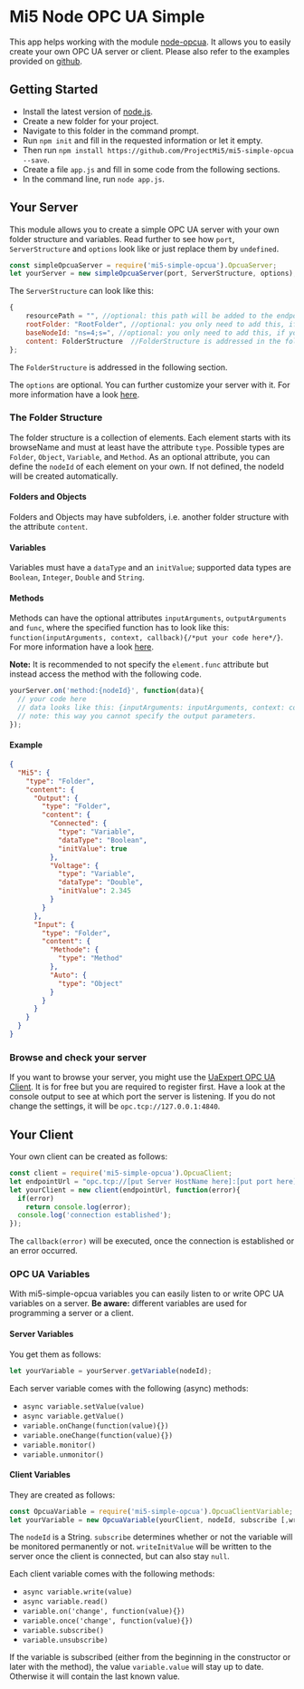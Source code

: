 # Mi5 Node OPC UA Simple

This app helps working with the module [node-opcua](http://node-opcua.github.io/). It allows you to easily create your
own OPC UA server or client. Please also refer to the examples provided on [github](https://github.com/ProjectMi5/mi5-simple-opcua-example).

## Getting Started

* Install the latest version of [node.js](https://nodejs.org/en/).
* Create a new folder for your project.
* Navigate to this folder in the command prompt.
* Run `npm init` and fill in the requested information or let it empty.
* Then run `npm install https://github.com/ProjectMi5/mi5-simple-opcua --save`.
* Create a file `app.js` and fill in some code from the following sections.
* In the command line, run `node app.js`.

## Your Server

This module allows you to create a simple OPC UA server with your own folder structure and variables.
Read further to see how `port`, `ServerStructure` and `options` look like or just replace them by `undefined`.


```javascript
const simpleOpcuaServer = require('mi5-simple-opcua').OpcuaServer;
let yourServer = new simpleOpcuaServer(port, ServerStructure, options);
```

The `ServerStructure` can look like this:

```javascript
{
    resourcePath = "", //optional: this path will be added to the endpoint resource name
	rootFolder: "RootFolder", //optional: you only need to add this, if you specify anything else than "RootFolder"
	baseNodeId: "ns=4;s=", //optional: you only need to add this, if you specify anything else than "ns=4;s="
	content: FolderStructure  //FolderStructure is addressed in the following section
};
```

The `FolderStructure` is addressed in the following section.

The `options` are optional. You can further customize your server with it.
For more information have a look [here](http://node-opcua.github.io/api_doc/classes/OPCUAServer.html).


### The Folder Structure

The folder structure is a collection of elements. Each element starts with its browseName and must at least have the
attribute `type`. Possible types are `Folder`, `Object`, `Variable`, and `Method`.
As an optional attribute, you can define the `nodeId` of each element on your own. If not defined, the nodeId will be 
created automatically.


#### Folders and Objects

Folders and Objects may have subfolders, i.e. another folder structure with the attribute `content`.

#### Variables

Variables must have a `dataType` and an `initValue`; supported data types are `Boolean`, `Integer`, `Double` and `String`.

#### Methods

Methods can have the optional attributes `inputArguments`, `outputArguments` and `func`, where the specified function
has to look like this: `function(inputArguments, context, callback){/*put your code here*/}`. For more information
have a look [here](https://github.com/node-opcua/node-opcua/blob/master/documentation/server_with_method.js).

**Note:** It is recommended to not specify the `element.func` attribute but instead access the method with the following
code.

```javascript 1.8
yourServer.on('method:{nodeId}', function(data){
  // your code here
  // data looks like this: {inputArguments: inputArguments, context: context}
  // note: this way you cannot specify the output parameters.
});
```

#### Example

```json
{
  "Mi5": {
    "type": "Folder",
    "content": {
      "Output": {
        "type": "Folder",
        "content": {
          "Connected": {
            "type": "Variable",
            "dataType": "Boolean",
            "initValue": true
          },
          "Voltage": {
            "type": "Variable",
            "dataType": "Double",
            "initValue": 2.345
          }
        }
      },
      "Input": {
        "type": "Folder",
        "content": {
          "Methode": {
            "type": "Method"
          },
          "Auto": {
            "type": "Object"
          }
        }
      }
    }
  }
}
```

### Browse and check your server

If you want to browse your server, you might use the [UaExpert OPC UA Client](https://www.unified-automation.com/downloads/opc-ua-clients.html). It is for free but you are required to register first. Have a look at the console output to see at which port the server is listening. If you do not change the settings, it will be `opc.tcp://127.0.0.1:4840`.

## Your Client

Your own client can be created as follows:

```javascript
const client = require('mi5-simple-opcua').OpcuaClient;
let endpointUrl = "opc.tcp://[put Server HostName here]:[put port here]"
let yourClient = new client(endpointUrl, function(error){
  if(error)
    return console.log(error);
  console.log('connection established');
});
```

The `callback(error)` will be executed, once the connection is established or an error occurred.

### OPC UA Variables

With mi5-simple-opcua variables you can easily listen to or write OPC UA variables on a server.
**Be aware:** different variables are used for programming a server or a client.

#### Server Variables

You get them as follows:

```javascript
let yourVariable = yourServer.getVariable(nodeId);
```

Each server variable comes with the following (async) methods:

* `async variable.setValue(value)`
* `async variable.getValue()`
* `variable.onChange(function(value){})`
* `variable.oneChange(function(value){})`
* `variable.monitor()`
* `variable.unmonitor()`

#### Client Variables

They are created as follows:

```javascript
const OpcuaVariable = require('mi5-simple-opcua').OpcuaClientVariable;
let yourVariable = new OpcuaVariable(yourClient, nodeId, subscribe [,writeInitValue]);
```

The `nodeId` is a String. `subscribe` determines whether or not the variable will be monitored permanently or not. `writeInitValue` will be written to the server once the client is connected, but can also stay `null`.

Each client variable comes with the following methods:

* `async variable.write(value)`
* `async variable.read()`
* `variable.on('change', function(value){})`
* `variable.once('change', function(value){})`
* `variable.subscribe()`
* `variable.unsubscribe)`

If the variable is subscribed (either from the beginning in the constructor or later with the method), the value `variable.value` will stay up to date. Otherwise it will contain the last known value.